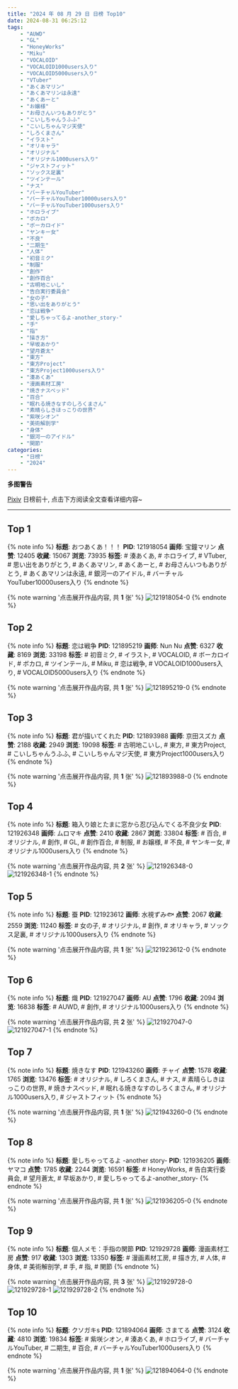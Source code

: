 ```yaml
---
title: "2024 年 08 月 29 日 日榜 Top10"
date: 2024-08-31 06:25:12
tags:
    - "AUWD"
    - "GL"
    - "HoneyWorks"
    - "Miku"
    - "VOCALOID"
    - "VOCALOID1000users入り"
    - "VOCALOID5000users入り"
    - "VTuber"
    - "あくあマリン"
    - "あくあマリンは永遠"
    - "あくあーと"
    - "お嬢様"
    - "お母さんいつもありがとう"
    - "こいしちゃんうふふ"
    - "こいしちゃんマジ天使"
    - "しろくまさん"
    - "イラスト"
    - "オリキャラ"
    - "オリジナル"
    - "オリジナル1000users入り"
    - "ジャストフィット"
    - "ソックス足裏"
    - "ツインテール"
    - "ナス"
    - "バーチャルYouTuber"
    - "バーチャルYouTuber10000users入り"
    - "バーチャルYouTuber1000users入り"
    - "ホロライブ"
    - "ボカロ"
    - "ボーカロイド"
    - "ヤンキー女"
    - "不良"
    - "二期生"
    - "人体"
    - "初音ミク"
    - "制服"
    - "創作"
    - "創作百合"
    - "古明地こいし"
    - "告白実行委員会"
    - "女の子"
    - "思い出をありがとう"
    - "恋は戦争"
    - "愛しちゃってるよ-another_story-"
    - "手"
    - "指"
    - "描き方"
    - "早坂あかり"
    - "望月蒼太"
    - "東方"
    - "東方Project"
    - "東方Project1000users入り"
    - "湊あくあ"
    - "漫画素材工房"
    - "焼きナスベッド"
    - "百合"
    - "眠れる焼きなすのしろくまさん"
    - "素晴らしきほっこりの世界"
    - "紫咲シオン"
    - "美術解剖学"
    - "身体"
    - "銀河一のアイドル"
    - "関節"
categories:
    - "日榜"
    - "2024"
---
```


<i class="fa fa-triangle-exclamation"></i>**多图警告**<i class="fa fa-triangle-exclamation"></i>

[Pixiv](https://www.pixiv.net/) 日榜前十, 点击下方阅读全文查看详细内容~

<!-- more -->

---

## Top 1

{% note info %}
**标题**: おつあくあ！！！
**PID**: 121918054 **画师**: 宝鐘マリン
**点赞**: 12405 **收藏**: 15067 **浏览**: 73935
**标签**: # 湊あくあ, # ホロライブ, # VTuber, # 思い出をありがとう, # あくあマリン, # あくあーと, # お母さんいつもありがとう, # あくあマリンは永遠, # 銀河一のアイドル, # バーチャルYouTuber10000users入り
{% endnote %}

{% note warning '点击展开作品内容, 共 **1** 张' %}
![121918054-0](https://i.pixiv.re/img-original/img/2024/08/28/22/00/02/121918054_p0.png)
{% endnote %}

## Top 2

{% note info %}
**标题**: 恋は戦争
**PID**: 121895219 **画师**: Nun Nu
**点赞**: 6327 **收藏**: 8169 **浏览**: 33198
**标签**: # 初音ミク, # イラスト, # VOCALOID, # ボーカロイド, # ボカロ, # ツインテール, # Miku, # 恋は戦争, # VOCALOID1000users入り, # VOCALOID5000users入り
{% endnote %}

{% note warning '点击展开作品内容, 共 **1** 张' %}
![121895219-0](https://i.pixiv.re/img-original/img/2024/08/28/00/30/02/121895219_p0.jpg)
{% endnote %}

## Top 3

{% note info %}
**标题**: 君が描いてくれた
**PID**: 121893988 **画师**: 京田スズカ
**点赞**: 2188 **收藏**: 2949 **浏览**: 19098
**标签**: # 古明地こいし, # 東方, # 東方Project, # こいしちゃんうふふ, # こいしちゃんマジ天使, # 東方Project1000users入り
{% endnote %}

{% note warning '点击展开作品内容, 共 **1** 张' %}
![121893988-0](https://i.pixiv.re/img-original/img/2024/08/28/00/00/13/121893988_p0.jpg)
{% endnote %}

## Top 4

{% note info %}
**标题**: 箱入り娘とたまに窓から忍び込んでくる不良少女
**PID**: 121926348 **画师**: ムロマキ
**点赞**: 2410 **收藏**: 2867 **浏览**: 33804
**标签**: # 百合, # オリジナル, # 創作, # GL, # 創作百合, # 制服, # お嬢様, # 不良, # ヤンキー女, # オリジナル1000users入り
{% endnote %}

{% note warning '点击展开作品内容, 共 **2** 张' %}
![121926348-0](https://i.pixiv.re/img-original/img/2024/08/29/02/43/17/121926348_p0.jpg)
![121926348-1](https://i.pixiv.re/img-original/img/2024/08/29/02/43/17/121926348_p1.jpg)
{% endnote %}

## Top 5

{% note info %}
**标题**: 蚕
**PID**: 121923612 **画师**: 水視ずみ🐟
**点赞**: 2067 **收藏**: 2559 **浏览**: 11240
**标签**: # 女の子, # オリジナル, # 創作, # オリキャラ, # ソックス足裏, # オリジナル1000users入り
{% endnote %}

{% note warning '点击展开作品内容, 共 **1** 张' %}
![121923612-0](https://i.pixiv.re/img-original/img/2024/08/29/00/31/26/121923612_p0.png)
{% endnote %}

## Top 6

{% note info %}
**标题**: 熾
**PID**: 121927047 **画师**: AU
**点赞**: 1796 **收藏**: 2094 **浏览**: 16838
**标签**: # AUWD, # 創作, # オリジナル1000users入り
{% endnote %}

{% note warning '点击展开作品内容, 共 **2** 张' %}
![121927047-0](https://i.pixiv.re/img-original/img/2024/08/29/03/39/21/121927047_p0.png)
![121927047-1](https://i.pixiv.re/img-original/img/2024/08/29/03/39/21/121927047_p1.png)
{% endnote %}

## Top 7

{% note info %}
**标题**: 焼きなす
**PID**: 121943260 **画师**: チャイ
**点赞**: 1578 **收藏**: 1765 **浏览**: 13476
**标签**: # オリジナル, # しろくまさん, # ナス, # 素晴らしきほっこりの世界, # 焼きナスベッド, # 眠れる焼きなすのしろくまさん, # オリジナル1000users入り, # ジャストフィット
{% endnote %}

{% note warning '点击展开作品内容, 共 **1** 张' %}
![121943260-0](https://i.pixiv.re/img-original/img/2024/08/29/20/30/05/121943260_p0.png)
{% endnote %}

## Top 8

{% note info %}
**标题**: 愛しちゃってるよ -another story-
**PID**: 121936205 **画师**: ヤマコ
**点赞**: 1785 **收藏**: 2244 **浏览**: 16591
**标签**: # HoneyWorks, # 告白実行委員会, # 望月蒼太, # 早坂あかり, # 愛しちゃってるよ-another_story-
{% endnote %}

{% note warning '点击展开作品内容, 共 **1** 张' %}
![121936205-0](https://i.pixiv.re/img-original/img/2024/08/29/15/25/03/121936205_p0.png)
{% endnote %}

## Top 9

{% note info %}
**标题**: 個人メモ：手指の関節
**PID**: 121929728 **画师**: 漫画素材工房
**点赞**: 917 **收藏**: 1303 **浏览**: 13350
**标签**: # 漫画素材工房, # 描き方, # 人体, # 身体, # 美術解剖学, # 手, # 指, # 関節
{% endnote %}

{% note warning '点击展开作品内容, 共 **3** 张' %}
![121929728-0](https://i.pixiv.re/img-original/img/2024/08/29/07/55/48/121929728_p0.jpg)
![121929728-1](https://i.pixiv.re/img-original/img/2024/08/29/07/55/48/121929728_p1.jpg)
![121929728-2](https://i.pixiv.re/img-original/img/2024/08/29/07/55/48/121929728_p2.jpg)
{% endnote %}

## Top 10

{% note info %}
**标题**: クソガキs
**PID**: 121894064 **画师**: さまてる
**点赞**: 3124 **收藏**: 4810 **浏览**: 19834
**标签**: # 紫咲シオン, # 湊あくあ, # ホロライブ, # バーチャルYouTuber, # 二期生, # 百合, # バーチャルYouTuber1000users入り
{% endnote %}

{% note warning '点击展开作品内容, 共 **1** 张' %}
![121894064-0](https://i.pixiv.re/img-original/img/2024/08/28/00/00/42/121894064_p0.jpg)
{% endnote %}
